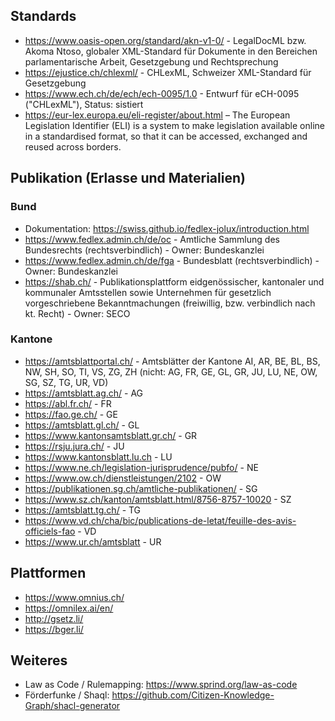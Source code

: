 ## Standards
* https://www.oasis-open.org/standard/akn-v1-0/ - LegalDocML bzw. Akoma Ntoso, globaler XML-Standard für Dokumente in den Bereichen parlamentarische Arbeit, Gesetzgebung und Rechtsprechung
* https://ejustice.ch/chlexml/ - CHLexML, Schweizer XML-Standard für Gesetzgebung
* https://www.ech.ch/de/ech/ech-0095/1.0 - Entwurf für eCH-0095 ("CHLexML"), Status: sistiert
* https://eur-lex.europa.eu/eli-register/about.html – The European Legislation Identifier (ELI) is a system to make legislation available online in a standardised format, so that it can be accessed, exchanged and reused across borders.

## Publikation (Erlasse und Materialien)
### Bund
* Dokumentation: https://swiss.github.io/fedlex-jolux/introduction.html
* https://www.fedlex.admin.ch/de/oc - Amtliche Sammlung des Bundesrechts (rechtsverbindlich) - Owner: Bundeskanzlei
* https://www.fedlex.admin.ch/de/fga - Bundesblatt (rechtsverbindlich) - Owner: Bundeskanzlei
* https://shab.ch/ - Publikationsplattform eidgenössischer, kantonaler und kommunaler Amtsstellen sowie Unternehmen für gesetzlich vorgeschriebene Bekanntmachungen (freiwillig, bzw. verbindlich nach kt. Recht) - Owner: SECO

### Kantone
* https://amtsblattportal.ch/ - Amtsblätter der Kantone AI, AR, BE, BL, BS, NW, SH, SO, TI, VS, ZG, ZH (nicht: AG, FR, GE, GL, GR, JU, LU, NE, OW, SG, SZ, TG, UR, VD)
* https://amtsblatt.ag.ch/ - AG
* https://abl.fr.ch/ - FR
* https://fao.ge.ch/ - GE
* https://amtsblatt.gl.ch/ - GL
* https://www.kantonsamtsblatt.gr.ch/ - GR
* https://rsju.jura.ch/ - JU
* https://www.kantonsblatt.lu.ch - LU
* https://www.ne.ch/legislation-jurisprudence/pubfo/ - NE
* https://www.ow.ch/dienstleistungen/2102 - OW
* https://publikationen.sg.ch/amtliche-publikationen/ - SG
* https://www.sz.ch/kanton/amtsblatt.html/8756-8757-10020 - SZ
* https://amtsblatt.tg.ch/ - TG
* https://www.vd.ch/cha/bic/publications-de-letat/feuille-des-avis-officiels-fao - VD
* https://www.ur.ch/amtsblatt - UR

## Plattformen
* https://www.omnius.ch/
* https://omnilex.ai/en/
* http://gsetz.li/
* https://bger.li/

## Weiteres
* Law as Code / Rulemapping: https://www.sprind.org/law-as-code
* Förderfunke / Shaql: https://github.com/Citizen-Knowledge-Graph/shacl-generator
